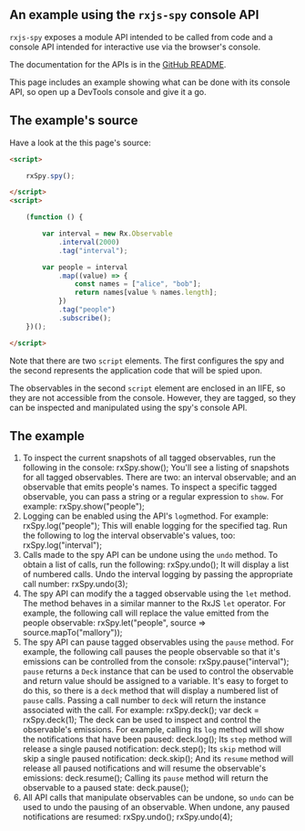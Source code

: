 ## An example using the `rxjs-spy` console API

`rxjs-spy` exposes a module API intended to be called from code and a console API intended for interactive use via the browser's console.

The documentation for the APIs is in the [GitHub README](https://github.com/cartant/rxjs-spy).

This page includes an example showing what can be done with its console API, so open up a DevTools console and give it a go.

## The example's source

Have a look at the this page's source:

```html
<script>

    rxSpy.spy();

</script>
<script>

    (function () {

        var interval = new Rx.Observable
            .interval(2000)
            .tag("interval");

        var people = interval
            .map((value) => {
                const names = ["alice", "bob"];
                return names[value % names.length];
            })
            .tag("people")
            .subscribe();
    })();

</script>
```

Note that there are two `script` elements. The first configures the spy and the second represents the application code that will be spied upon.

The observables in the second `script` element are enclosed in an IIFE, so they are not accessible from the console. However, they are tagged, so they can be inspected and manipulated using the spy's console API.

## The example

1. To inspect the current snapshots of all tagged observables, run the following in the console:
        rxSpy.show();
    You'll see a listing of snapshots for all tagged observables. There are two: an interval observable; and an observable that emits people's names.
    To inspect a specific tagged observable, you can pass a string or a regular expression to `show`. For example:
        rxSpy.show("people");
1. Logging can be enabled using the API's `log`method. For example:
        rxSpy.log("people");
    This will enable logging for the specified tag.
    Run the following to log the interval observable's values, too:
        rxSpy.log("interval");
1. Calls made to the spy API can be undone using the `undo` method. To obtain a list of calls, run the following:
        rxSpy.undo();
    It will display a list of numbered calls. Undo the interval logging by passing the appropriate call number:
        rxSpy.undo(3);
1. The spy API can modify the a tagged observable using the `let` method. The method behaves in a similar manner to the RxJS `let` operator.
    For example, the following call will replace the value emitted from the people observable:
        rxSpy.let("people", source => source.mapTo("mallory"));
1. The spy API can pause tagged observables using the `pause` method. For example, the following call pauses the people observable so that it's emissions can be controlled from the console:
        rxSpy.pause("interval");
    `pause` returns a `Deck` instance that can be used to control the observable and return value should be assigned to a variable. It's easy to forget to do this, so there is a `deck` method that will display a numbered list of `pause` calls. Passing a call number to `deck` will return the instance associated with the call. For example:
        rxSpy.deck();</code>
        var deck = rxSpy.deck(1);
    The deck can be used to inspect and control the observable's emissions. For example, calling its `log` method will show the notifications that have been paused:
        deck.log();
    Its `step` method will release a single paused notification:
        deck.step();
    Its `skip` method will skip a single paused notification:
        deck.skip();
    And its `resume` method will release all paused notifications and will resume the observable's emissions:
        deck.resume();
    Calling its `pause` method will return the observable to a paused state:
        deck.pause();
1. All API calls that manipulate observables can be undone, so `undo` can be used to undo the pausing of an observable. When undone, any paused notifications are resumed:
        rxSpy.undo();
        rxSpy.undo(4);

<script src="https://unpkg.com/core-js/client/core.js"></script>
<script src="https://unpkg.com/rxjs/bundles/Rx.js"></script>
<script src="https://unpkg.com/rxjs-spy"></script>
<script>

    rxSpy.spy();

</script>
<script>

    (function () {

        var interval = new Rx.Observable
            .interval(2000)
            .tag("interval");

        var people = interval
            .map((value) => {
                const names = ["alice", "bob"];
                return names[value % names.length];
            })
            .tag("people")
            .subscribe();
    })();

</script>